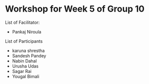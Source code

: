 # Workshop for Week 5 of Group 10

List of Facilitator:
- Pankaj Niroula
  
List of Participants
- karuna shrestha
- Sandesh Pandey
- Nabin Dahal
- Urusha Udas
- Sagar Rai
- Yougal Bimali
